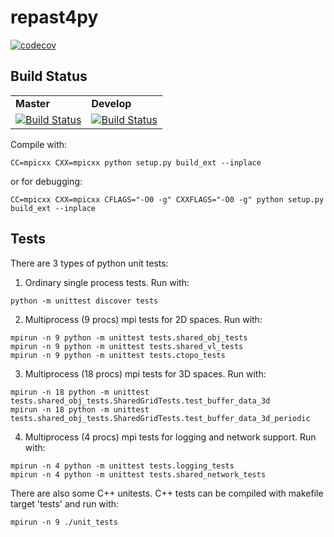 # repast4py

[![codecov](https://codecov.io/gh/Repast/repast4py/branch/develop/graph/badge.svg?token=JCDU2LT8G2)](https://codecov.io/gh/Repast/repast4py/branch/develop)

## Build Status

<table>
  <tr>
    <td><b>Master</b></td>
    <td><b>Develop</b></td>
  </tr>
  <tr>
    <td><a href="https://circleci.com/gh/Repast/repast4py/tree/master"><img src="https://circleci.com/gh/Repast/repast4py/tree/master.svg?style=shield&circle-token=8eabe328704119bf3f175172e1613c52f9310c65" alt="Build Status" /></a></td>
    <td><a href="https://circleci.com/gh/Repast/repast4py/tree/develop"><img src="https://circleci.com/gh/Repast/repast4py/tree/develop.svg?style=shield&circle-token=8eabe328704119bf3f175172e1613c52f9310c65" alt="Build Status" /></a></td>
  </tr>
</table>

Compile with: 

`CC=mpicxx CXX=mpicxx python setup.py build_ext --inplace`

or for debugging:

`CC=mpicxx CXX=mpicxx CFLAGS="-O0 -g" CXXFLAGS="-O0 -g" python setup.py build_ext --inplace`

## Tests ##

There are 3 types of python unit tests:

1. Ordinary single process tests. Run with:

`python -m unittest discover tests` 

2. Multiprocess (9 procs) mpi tests for 2D spaces. Run with:

```
mpirun -n 9 python -m unittest tests.shared_obj_tests
mpirun -n 9 python -m unittest tests.shared_vl_tests
mpirun -n 9 python -m unittest tests.ctopo_tests
```

3. Multiprocess (18 procs) mpi tests for 3D spaces. Run with:

```
mpirun -n 18 python -m unittest tests.shared_obj_tests.SharedGridTests.test_buffer_data_3d
mpirun -n 18 python -m unittest tests.shared_obj_tests.SharedGridTests.test_buffer_data_3d_periodic
```

4. Multiprocess (4 procs) mpi tests for logging and network support. Run with:

```
mpirun -n 4 python -m unittest tests.logging_tests
mpirun -n 4 python -m unittest tests.shared_network_tests
```


There are also some C++ unitests. C++ tests can be compiled with makefile target 'tests' and run with:

`mpirun -n 9 ./unit_tests`

